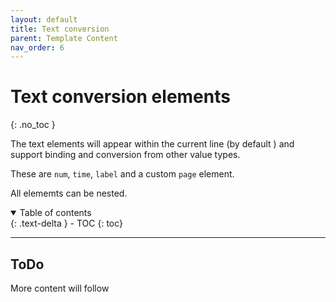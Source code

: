 ```yaml
---
layout: default
title: Text conversion
parent: Template Content
nav_order: 6
---
```


# Text conversion elements
{: .no_toc }

The text elements will appear within the current line (by default ) and support binding and conversion from other value types.

These are `num`, `time`, `label` and a custom `page` element.

All elememts can be nested.

<details open markdown="block">
  <summary>
    Table of contents
  </summary>
  {: .text-delta }
- TOC
{: toc}
</details>

---

## ToDo

More content will follow
